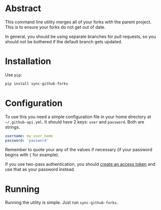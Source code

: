 # Abstract

This command line utility merges all of your forks with the parent project. This is to ensure your forks do not get out of date.

In general, you should be using separate branches for pull requests, so you should not be bothered if the default branch gets updated.

# Installation

Use `pip`:

```bash
pip install sync-github-forks
```

# Configuration

To use this you need a simple configuration file in your home directory at `~/.github-api.yml`. It should have 2 keys: `user` and `password`. Both are strings.

```yaml
username: my_user_name
password: 'password'
```

Remember to quote your any of the values if necessary (if your password begins with `{` for example).

If you use two-pass authentication, you should [create an access token](https://github.com/settings/applications) and use that as your password instead.

# Running

Running the utility is simple. Just run `sync-github-forks`.
